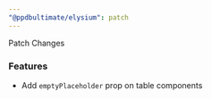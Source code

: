 ```yaml
---
"@ppdbultimate/elysium": patch
---
```


Patch Changes

### Features

- Add `emptyPlaceholder` prop on table components
